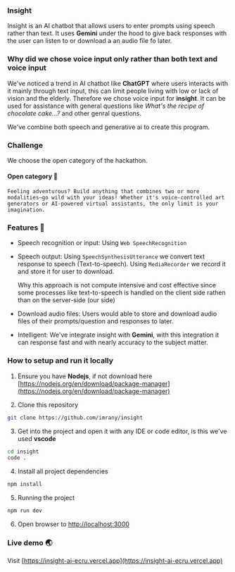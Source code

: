 ### Insight
Insight is an AI chatbot that allows users to enter prompts using speech rather than text.
It uses **Gemini** under the hood to give back responses with the user can listen to or download a an audio file fo later.

### Why did we chose voice input only rather than both text and voice input
We've noticed a trend in AI chatbot like **ChatGPT** where users interacts with it mainly through text input, this can 
limit people living with low or lack of vision and the elderly. Therefore we chose voice input for **insight**. 
It can be used for assistance with general questions like *What's the recipe of chocolate cake...?* and other genral questions.

We've combine both speech and generative ai to create this program.

### Challenge 
We choose the open category of the hackathon.
#### Open category 🌟
    Feeling adventurous? Build anything that combines two or more modalities—go wild with your ideas! Whether it's voice-controlled art generators or AI-powered virtual assistants, the only limit is your imagination.

### Features 🚀
- Speech recognition or input: Using `Web SpeechRecognition`
- Speech output: 
    Using `SpeechSynthesisUtterance` we convert text response to speech (Text-to-speech).
    Using `MediaRecorder` we record it and store it for user to download.

    Why this approach is not compute intensive and cost effective since some processes like text-to-speech is handled on the client side rathen than on the server-side (our side)

- Download audio files: Users would able to store and download audio files of their prompts/question and responses to later.

- Intelligent: We've integrate insight with **Gemini**, with this integration it can response fast and with nearly
accuracy to the subject matter.


### How to setup and run it locally
1. Ensure you have **Nodejs**, if not download here [https://nodejs.org/en/download/package-manager](https://nodejs.org/en/download/package-manager)

2. Clone this repository
```bash
git clone https://github.com/imrany/insight
```

3. Get into the project and open it with any IDE or code editor, is this we've used **vscode**
```bash
cd insight
code .
```

4. Install all project dependencies
```bash
npm install
```

5. Running the project
```bash 
npm run dev
```

6. Open browser to [http://localhost:3000](http://localhost:3000)



### Live demo 🌏
Visit [https://insight-ai-ecru.vercel.app](https://insight-ai-ecru.vercel.app)